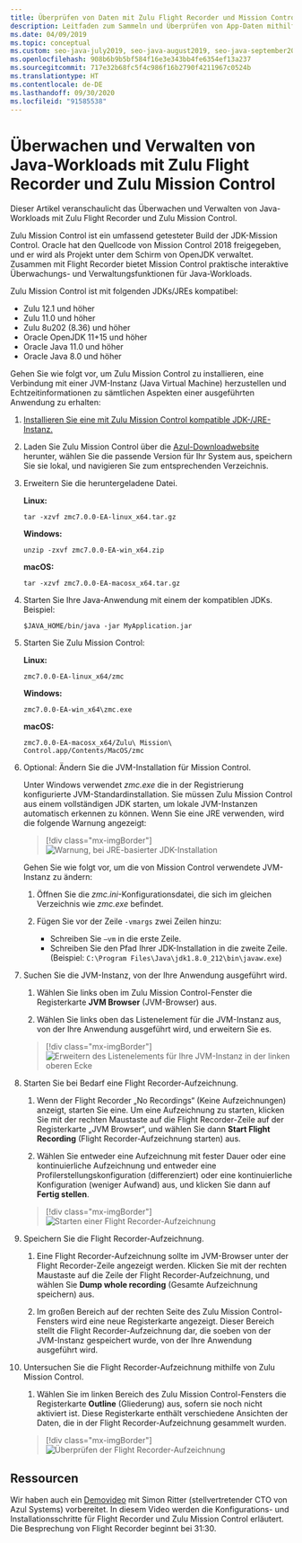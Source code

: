 ```yaml
---
title: Überprüfen von Daten mit Zulu Flight Recorder und Mission Control
description: Leitfaden zum Sammeln und Überprüfen von App-Daten mithilfe von Zulu Flight Recorder und Mission Control.
ms.date: 04/09/2019
ms.topic: conceptual
ms.custom: seo-java-july2019, seo-java-august2019, seo-java-september2019, devx-track-java
ms.openlocfilehash: 908b6b9b5bf584f16e3e343bb4fe6354ef13a237
ms.sourcegitcommit: 717e32b68fc5f4c986f16b2790f4211967c0524b
ms.translationtype: HT
ms.contentlocale: de-DE
ms.lasthandoff: 09/30/2020
ms.locfileid: "91585538"
---
```

# <a name="monitor-and-manage-java-workloads-with-zulu-flight-recorder-and-zulu-mission-control"></a>Überwachen und Verwalten von Java-Workloads mit Zulu Flight Recorder und Zulu Mission Control

Dieser Artikel veranschaulicht das Überwachen und Verwalten von Java-Workloads mit Zulu Flight Recorder und Zulu Mission Control.

Zulu Mission Control ist ein umfassend getesteter Build der JDK-Mission Control. Oracle hat den Quellcode von Mission Control 2018 freigegeben, und er wird als Projekt unter dem Schirm von OpenJDK verwaltet. Zusammen mit Flight Recorder bietet Mission Control praktische interaktive Überwachungs- und Verwaltungsfunktionen für Java-Workloads.

Zulu Mission Control ist mit folgenden JDKs/JREs kompatibel:

* Zulu 12.1 und höher
* Zulu 11.0 und höher
* Zulu 8u202 (8.36) und höher
* Oracle OpenJDK 11+15 und höher
* Oracle Java 11.0 und höher
* Oracle Java 8.0 und höher

Gehen Sie wie folgt vor, um Zulu Mission Control zu installieren, eine Verbindung mit einer JVM-Instanz (Java Virtual Machine) herzustellen und Echtzeitinformationen zu sämtlichen Aspekten einer ausgeführten Anwendung zu erhalten:

1. [Installieren Sie eine mit Zulu Mission Control kompatible JDK-/JRE-Instanz.](java-jdk-install.md)

2. Laden Sie Zulu Mission Control über die [Azul-Downloadwebsite](https://www.azul.com/products/zulu-mission-control/) herunter, wählen Sie die passende Version für Ihr System aus, speichern Sie sie lokal, und navigieren Sie zum entsprechenden Verzeichnis.

3. Erweitern Sie die heruntergeladene Datei.

    **Linux:**

    ```azurecli
    tar -xzvf zmc7.0.0-EA-linux_x64.tar.gz
    ```

    **Windows:**

    ```azurecli
    unzip -zxvf zmc7.0.0-EA-win_x64.zip
    ```

    **macOS:**

    ```azurecli
    tar -xzvf zmc7.0.0-EA-macosx_x64.tar.gz
    ```

4. Starten Sie Ihre Java-Anwendung mit einem der kompatiblen JDKs. Beispiel:

    ```azurecli
    $JAVA_HOME/bin/java -jar MyApplication.jar
    ```

5. Starten Sie Zulu Mission Control:

    **Linux:**

    ```azurecli
    zmc7.0.0-EA-linux_x64/zmc
    ```

    **Windows:**

    ```azurecli
    zmc7.0.0-EA-win_x64\zmc.exe
    ```

    **macOS:**

    ```azurecli
    zmc7.0.0-EA-macosx_x64/Zulu\ Mission\ Control.app/Contents/MacOS/zmc
    ```

6. Optional: Ändern Sie die JVM-Installation für Mission Control.

    Unter Windows verwendet *zmc.exe* die in der Registrierung konfigurierte JVM-Standardinstallation. Sie müssen Zulu Mission Control aus einem vollständigen JDK starten, um lokale JVM-Instanzen automatisch erkennen zu können. Wenn Sie eine JRE verwenden, wird die folgende Warnung angezeigt:

    > [!div class="mx-imgBorder"]
    ![Warnung, bei JRE-basierter JDK-Installation](media/jfr-jre-warning-message.png)

    Gehen Sie wie folgt vor, um die von Mission Control verwendete JVM-Instanz zu ändern:

    1. Öffnen Sie die *zmc.ini*-Konfigurationsdatei, die sich im gleichen Verzeichnis wie *zmc.exe* befindet.

    2. Fügen Sie vor der Zeile `-vmargs` zwei Zeilen hinzu:

        * Schreiben Sie `–vm` in die erste Zeile.
        * Schreiben Sie den Pfad Ihrer JDK-Installation in die zweite Zeile. (Beispiel: `C:\Program Files\Java\jdk1.8.0_212\bin\javaw.exe`)

7. Suchen Sie die JVM-Instanz, von der Ihre Anwendung ausgeführt wird.

    1. Wählen Sie links oben im Zulu Mission Control-Fenster die Registerkarte **JVM Browser** (JVM-Browser) aus.

    2. Wählen Sie links oben das Listenelement für die JVM-Instanz aus, von der Ihre Anwendung ausgeführt wird, und erweitern Sie es.

    > [!div class="mx-imgBorder"]
    ![Erweitern des Listenelements für Ihre JVM-Instanz in der linken oberen Ecke](media/jfr-jvm-instance-dashboard.png)

8. Starten Sie bei Bedarf eine Flight Recorder-Aufzeichnung.

    1. Wenn der Flight Recorder „No Recordings“ (Keine Aufzeichnungen) anzeigt, starten Sie eine. Um eine Aufzeichnung zu starten, klicken Sie mit der rechten Maustaste auf die Flight Recorder-Zeile auf der Registerkarte „JVM Browser“, und wählen Sie dann **Start Flight Recording** (Flight Recorder-Aufzeichnung starten) aus.

    2. Wählen Sie entweder eine Aufzeichnung mit fester Dauer oder eine kontinuierliche Aufzeichnung und entweder eine Profilerstellungskonfiguration (differenziert) oder eine kontinuierliche Konfiguration (weniger Aufwand) aus, und klicken Sie dann auf **Fertig stellen**.

    > [!div class="mx-imgBorder"]
    ![Starten einer Flight Recorder-Aufzeichnung](media/jfr-start-flight-recording.png)

9. Speichern Sie die Flight Recorder-Aufzeichnung.

    1. Eine Flight Recorder-Aufzeichnung sollte im JVM-Browser unter der Flight Recorder-Zeile angezeigt werden. Klicken Sie mit der rechten Maustaste auf die Zeile der Flight Recorder-Aufzeichnung, und wählen Sie **Dump whole recording** (Gesamte Aufzeichnung speichern) aus.

    2. Im großen Bereich auf der rechten Seite des Zulu Mission Control-Fensters wird eine neue Registerkarte angezeigt. Dieser Bereich stellt die Flight Recorder-Aufzeichnung dar, die soeben von der JVM-Instanz gespeichert wurde, von der Ihre Anwendung ausgeführt wird.

10. Untersuchen Sie die Flight Recorder-Aufzeichnung mithilfe von Zulu Mission Control.
    1. Wählen Sie im linken Bereich des Zulu Mission Control-Fensters die Registerkarte **Outline** (Gliederung) aus, sofern sie noch nicht aktiviert ist. Diese Registerkarte enthält verschiedene Ansichten der Daten, die in der Flight Recorder-Aufzeichnung gesammelt wurden.

    > [!div class="mx-imgBorder"]
    ![Überprüfen der Flight Recorder-Aufzeichnung](media/jfr-zulu-mission-control-data.png)

## <a name="resources"></a>Ressourcen

Wir haben auch ein [Demovideo](https://www.azul.com/presentation/azul-webinar-open-source-flight-recorder-and-mission-control-managing-and-measuring-openjdk-8-performance/) mit Simon Ritter (stellvertretender CTO von Azul Systems) vorbereitet. In diesem Video werden die Konfigurations- und Installationsschritte für Flight Recorder und Zulu Mission Control erläutert. Die Besprechung von Flight Recorder beginnt bei 31:30.

